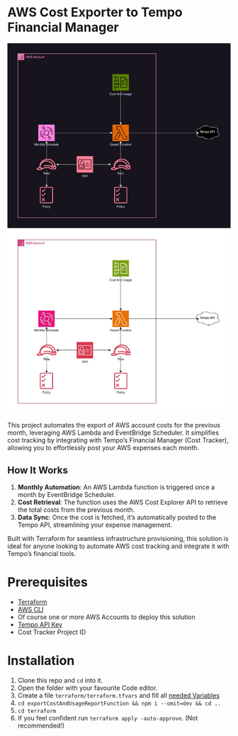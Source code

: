 AWS Cost Exporter to Tempo Financial Manager
==========================
![Overview](./docs/overview.jpg#gh-dark-mode-only)
![Overview](./docs/overview-light.jpg#gh-light-mode-only)


This project automates the export of AWS account costs for the previous month, leveraging AWS Lambda and EventBridge Scheduler. It simplifies cost tracking by integrating with Tempo’s Financial Manager (Cost Tracker), allowing you to effortlessly post your AWS expenses each month.

## How It Works

1.	**Monthly Automation**: An AWS Lambda function is triggered once a month by EventBridge Scheduler.
2.	**Cost Retrieval**: The function uses the AWS Cost Explorer API to retrieve the total costs from the previous month.
3.	**Data Sync**: Once the cost is fetched, it’s automatically posted to the Tempo API, streamlining your expense management.

Built with Terraform for seamless infrastructure provisioning, this solution is ideal for anyone looking to automate AWS cost tracking and integrate it with Tempo’s financial tools.

# Prerequisites

- [Terraform](https://terraform.io)
- [AWS CLI](https://docs.aws.amazon.com/cli/latest/userguide/getting-started-install.html)
- Of course one or more AWS Accounts to deploy this solution
- [Tempo API Key](https://help.tempo.io/timesheets/latest/using-rest-api-integrations)
- Cost Tracker Project ID

# Installation

1. Clone this repo and `cd` into it.
2. Open the folder with your favourite Code editor.
3. Create a file `terraform/terraform.tfvars` and fill all [needed Variables](./Terraform.md#inputs)
4. `cd exportCostAndUsageReportFunction && npm i --omit=dev && cd ..`
5. `cd terraform`
6. If you feel confident run `terraform apply -auto-approve`. (Not recommended!)



